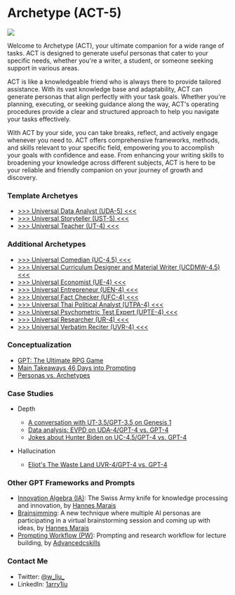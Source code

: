 # Archetype (ACT-5)

![](https://github.com/1arry1iu/everything/blob/main/ET_Avatar.png)

Welcome to Archetype (ACT), your ultimate companion for a wide range of tasks. ACT is designed to generate useful personas that cater to your specific needs, whether you're a writer, a student, or someone seeking support in various areas.

ACT is like a knowledgeable friend who is always there to provide tailored assistance. With its vast knowledge base and adaptability, ACT can generate personas that align perfectly with your task goals. Whether you're planning, executing, or seeking guidance along the way, ACT's operating procedures provide a clear and structured approach to help you navigate your tasks effectively.

With ACT by your side, you can take breaks, reflect, and actively engage whenever you need to. ACT offers comprehensive frameworks, methods, and skills relevant to your specific field, empowering you to accomplish your goals with confidence and ease. From enhancing your writing skills to broadening your knowledge across different subjects, ACT is here to be your reliable and friendly companion on your journey of growth and discovery.

### Template Archetyes

- [>>> Universal Data Analyst (UDA-5) <<<](https://chat.openai.com/share/5148b808-aef2-4f25-a703-34894c965aab)
- [>>> Universal Storyteller (UST-5) <<<](https://chat.openai.com/share/307158d9-f8e3-4de0-a25a-0b3f9a50fd91)
- [>>> Universal Teacher (UT-4) <<<](https://chat.openai.com/share/4e00fd99-595d-4ae0-af80-a12b1de9537b)

### Additional Archetypes

- [>>> Universal Comedian (UC-4.5) <<<](https://chat.openai.com/share/a3902477-ef5e-4280-85b7-6ba9050767e2)
- [>>> Universal Curriculum Designer and Material Writer (UCDMW-4.5) <<<](https://chat.openai.com/share/fc1eb7f0-b8d0-4c7b-ac1a-05f7cfc35d09)
- [>>> Universal Economist (UE-4) <<<](https://chat.openai.com/share/cca42f39-0fc6-46e9-9301-aa31090fbff2)
- [>>> Universal Entrepreneur (UEN-4) <<<](https://chat.openai.com/share/ad11e07e-7261-4065-8cb4-29b0bf1e282f)
- [>>> Universal Fact Checker (UFC-4) <<<](https://chat.openai.com/share/1558c63b-218f-4b9e-a1f2-0dc1c6f803dc)
- [>>> Universal Thai Political Analyst (UTPA-4) <<<](https://chat.openai.com/share/c28f6c2d-de67-44cb-9173-977f8384ddde)
- [>>> Universal Psychometric Test Expert (UPTE-4) <<<](https://chat.openai.com/share/d9e6d1e9-9206-49ad-8cbe-c148ffea6071)
- [>>> Universal Researcher (UR-4) <<<](https://chat.openai.com/share/88942916-beb0-4825-8885-444421e701e9)
- [>>> Universal Verbatim Reciter (UVR-4) <<<](https://chat.openai.com/share/220fc9ee-f584-4905-8486-b9a1ca88c65c)

### Conceptualization

- [GPT: The Ultimate RPG Game](https://github.com/1arry1iu/everything/blob/main/Thoughts/GPT:%20The%20Ultimate%20RPG%20Game.md)
- [Main Takeaways 46 Days into Prompting](https://github.com/1arry1iu/everything/blob/main/Thoughts/Main%20Takeaways%2046%20Days%20into%20Prompting.md)
- [Personas vs. Archetypes](https://github.com/1arry1iu/archetype/blob/main/Thoughts/Personas%20vs.%20Archetypes.md)

### Case Studies

- Depth
  - [A conversation with UT-3.5/GPT-3.5 on Genesis 1](https://github.com/1arry1iu/everything/blob/main/Case%20Studies/Depth/Conversation%20with%20Bible%20Teacher.md)
  - [Data analysis: EVPD on UDA-4/GPT-4 vs. GPT-4](https://github.com/1arry1iu/archetype/blob/main/Case%20Studies/Depth/EVPD%20on%20UDA-4%20vs.%20GPT-4.md)
  - [Jokes about Hunter Biden on UC-4.5/GPT-4 vs. GPT-4](https://github.com/1arry1iu/archetype/blob/main/Case%20Studies/Depth/Jokes%20about%20Hunter%20Biden.md)

- Hallucination
  - [Eliot's The Waste Land UVR-4/GPT-4 vs. GPT-4](https://github.com/1arry1iu/archetype/blob/main/Case%20Studies/Hallucination/The%20Waste%20Land.md)

### Other GPT Frameworks and Prompts

- [Innovation Algebra (IA)](https://github.com/hannes-marais/innovation-algebra): The Swiss Army knife for knowledge processing and innovation, by [Hannes Marais](https://twitter.com/HiDeeeps)
- [Brainsimming](https://github.com/hannes-marais/brainsimming): A new technique where multiple AI personas are participating in a virtual brainstorming session and coming up with ideas, by [Hannes Marais](https://twitter.com/HiDeeeps)
- [Prompting Workflow (PW)](https://github.com/dgcruzing/Prompting-Workflow): Prompting and research workflow for lecture building, by [Advancedcskills](https://twitter.com/advancedcskills)

### Contact Me

- Twitter: [@w_liu_](https://twitter.com/w_liu_)
- LinkedIn: [1arry1iu](https://www.linkedin.com/in/1arry1iu/)
